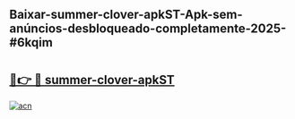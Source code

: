## Baixar-summer-clover-apkST-Apk-sem-anúncios-desbloqueado-completamente-2025-#6kqim

# <h2><a href="https://ainizakaria.my?title=summer-clover-apkST&ref=22M">🔗👉 🔴 summer-clover-apkST</a></h2>

[![acn](https://github.com/user-attachments/assets/0f9c940e-d8b0-45ae-aac7-cd30a18b3e1c)](https://ainizakaria.my?title=summer-clover-apkST&ref=22M)

